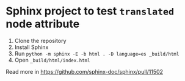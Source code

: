 # Sphinx project to test `translated` node attribute

1. Clone the repository
1. Install Sphinx
1. Run `python -m sphinx -E -b html . -D language=es _build/html`
1. Open `_build/html/index.html`


Read more in https://github.com/sphinx-doc/sphinx/pull/11502
